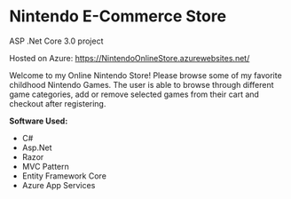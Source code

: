# Nintendo E-Commerce Store

ASP .Net Core 3.0 project

Hosted on Azure: https://NintendoOnlineStore.azurewebsites.net/

Welcome to my Online Nintendo Store! Please browse some of my favorite childhood Nintendo Games. The user is able to browse through different game categories, add or remove selected games from their cart and checkout after registering. 

**Software Used:**
<ul>
  <li>C#</li>
<li>Asp.Net</li>
<li>Razor</li>
<li>MVC Pattern</li>
<li>Entity Framework Core</li>
<li>Azure App Services</li>
</ul>

